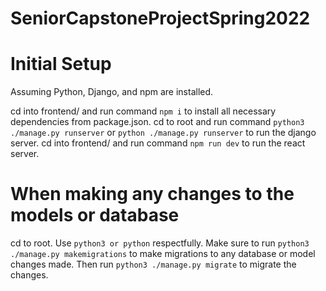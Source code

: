 # SeniorCapstoneProjectSpring2022

# Initial Setup

Assuming Python, Django, and npm are installed.

cd into frontend/ and run command ```npm i``` to install all necessary dependencies from package.json.
cd to root and run command ```python3 ./manage.py runserver``` or ```python ./manage.py runserver``` to run the django server.
cd into frontend/ and run command ```npm run dev``` to run the react server.

# When making any changes to the models or database
cd to root. Use ```python3 or python``` respectfully.
Make sure to run ```python3 ./manage.py makemigrations``` to make migrations to any database or model changes made.
Then run ```python3 ./manage.py migrate``` to migrate the changes.

